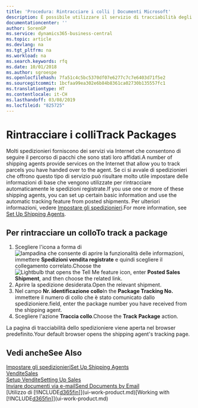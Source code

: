 ```yaml
---
title: 'Procedura: Rintracciare i colli | Documenti Microsoft'
description: È possibile utilizzare il servizio di tracciabilità degli spedizionieri per vedere lo stato di avanzamento di una consegna.
documentationcenter: ''
author: SorenGP
ms.service: dynamics365-business-central
ms.topic: article
ms.devlang: na
ms.tgt_pltfrm: na
ms.workload: na
ms.search.keywords: rfq
ms.date: 10/01/2018
ms.author: sgroespe
ms.openlocfilehash: 7fa51c4c5bc5370df07e6277c7c7e6403d71f5e2
ms.sourcegitcommit: 1bcfaa99ea302e6b84b8361ca02730b135557fc1
ms.translationtype: HT
ms.contentlocale: it-CH
ms.lasthandoff: 03/08/2019
ms.locfileid: "825725"
---
```

# <a name="track-packages"></a><span data-ttu-id="14e7b-103">Rintracciare i colli</span><span class="sxs-lookup"><span data-stu-id="14e7b-103">Track Packages</span></span>
<span data-ttu-id="14e7b-104">Molti spedizionieri forniscono dei servizi via Internet che consentono di seguire il percorso di pacchi che sono stati loro affidati.</span><span class="sxs-lookup"><span data-stu-id="14e7b-104">A number of shipping agents provide services on the Internet that allow you to track parcels you have handed over to the agent.</span></span> <span data-ttu-id="14e7b-105">Se ci si avvale di spedizionieri che offrono questo tipo di servizio può risultare molto utile impostare delle informazioni di base che vengono utilizzate per rintracciare automaticamente le spedizioni registrate.</span><span class="sxs-lookup"><span data-stu-id="14e7b-105">If you use one or more of these shipping agents, you can set up certain basic information and use the automatic tracking feature from posted shipments.</span></span> <span data-ttu-id="14e7b-106">Per ulteriori informazioni, vedere [Impostare gli spedizionieri](sales-how-to-set-up-shipping-agents.md).</span><span class="sxs-lookup"><span data-stu-id="14e7b-106">For more information, see [Set Up Shipping Agents](sales-how-to-set-up-shipping-agents.md).</span></span>  

## <a name="to-track-a-package"></a><span data-ttu-id="14e7b-107">Per rintracciare un collo</span><span class="sxs-lookup"><span data-stu-id="14e7b-107">To track a package</span></span>
1. <span data-ttu-id="14e7b-108">Scegliere l'icona a forma di ![lampadina che consente di aprire la funzionalità delle informazioni](media/ui-search/search_small.png "Informazioni sull'operazione che si desidera eseguire"), immettere **Spedizioni vendita registrate** e quindi scegliere il collegamento correlato.</span><span class="sxs-lookup"><span data-stu-id="14e7b-108">Choose the ![Lightbulb that opens the Tell Me feature](media/ui-search/search_small.png "Tell me what you want to do") icon, enter **Posted Sales Shipment**, and then choose the related link.</span></span>
2. <span data-ttu-id="14e7b-109">Aprire la spedizione desiderata.</span><span class="sxs-lookup"><span data-stu-id="14e7b-109">Open the relevant shipment.</span></span>
3. <span data-ttu-id="14e7b-110">Nel campo **Nr. identificazione collo**</span><span class="sxs-lookup"><span data-stu-id="14e7b-110">In the **Package Tracking No.**</span></span> <span data-ttu-id="14e7b-111">immettere il numero di collo che è stato comunicato dallo spedizioniere.</span><span class="sxs-lookup"><span data-stu-id="14e7b-111">field, enter the package number you have received from the shipping agent.</span></span>
4. <span data-ttu-id="14e7b-112">Scegliere l'azione **Traccia collo**.</span><span class="sxs-lookup"><span data-stu-id="14e7b-112">Choose the **Track Package** action.</span></span>

<span data-ttu-id="14e7b-113">La pagina di tracciabilità dello spedizioniere viene aperta nel browser predefinito.</span><span class="sxs-lookup"><span data-stu-id="14e7b-113">Your default browser opens the shipping agent's tracking page.</span></span>

## <a name="see-also"></a><span data-ttu-id="14e7b-114">Vedi anche</span><span class="sxs-lookup"><span data-stu-id="14e7b-114">See Also</span></span>
[<span data-ttu-id="14e7b-115">Impostare gli spedizionieri</span><span class="sxs-lookup"><span data-stu-id="14e7b-115">Set Up Shipping Agents</span></span>](sales-how-to-set-up-shipping-agents.md)  
[<span data-ttu-id="14e7b-116">Vendite</span><span class="sxs-lookup"><span data-stu-id="14e7b-116">Sales</span></span>](sales-manage-sales.md)  
[<span data-ttu-id="14e7b-117">Setup Vendite</span><span class="sxs-lookup"><span data-stu-id="14e7b-117">Setting Up Sales</span></span>](sales-setup-sales.md)  
[<span data-ttu-id="14e7b-118">Inviare documenti via e-mail</span><span class="sxs-lookup"><span data-stu-id="14e7b-118">Send Documents by Email</span></span>](ui-how-send-documents-email.md)  
<span data-ttu-id="14e7b-119">[Utilizzo di [!INCLUDE[d365fin](includes/d365fin_md.md)]](ui-work-product.md)</span><span class="sxs-lookup"><span data-stu-id="14e7b-119">[Working with [!INCLUDE[d365fin](includes/d365fin_md.md)]](ui-work-product.md)</span></span>
